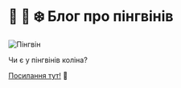 # 💙 🐧 ❄️   Блог про пінгвінів


![Пінгвін](https://images.pexels.com/photos/48814/penguins-emperor-antarctic-life-48814.jpeg?auto=compress&cs=tinysrgb&w=1260&h=750&dpr=2)

Чи є у пінгвінів коліна?

[Посилання тут!](https://penguins.up.railway.app) 🤗